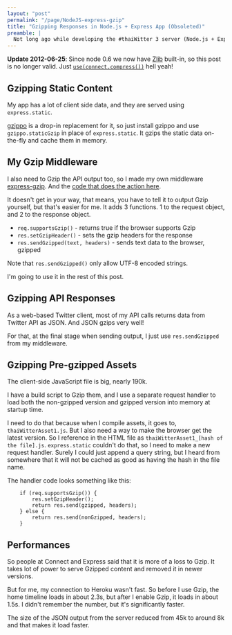 ```yaml
---
layout: "post"
permalink: "/page/NodeJS-express-gzip"
title: "Gzipping Responses in Node.js + Express App (Obsoleted)"
preamble: |
  Not long ago while developing the #thaiWitter 3 server (Node.js + Express App), I realized that [Heroku/Cedar doesn't gzip the output](http://stackoverflow.com/questions/7680947/how-to-enable-gzip-compression-on-heroku-cedar-python-flask-gunicorn), so I need to gzip them myself. I go with [node-compress](https://github.com/waveto/node-compress).
---
```






__Update 2012-06-25__: Since node 0.6 we now have [Zlib](http://nodejs.org/api/zlib.html) built-in, so
this post is no longer valid. Just [`use(connect.compress())`](http://www.senchalabs.org/connect/compress.html) hell yeah!






Gzipping Static Content
-----------------------

My app has a lot of client side data, and they are served using `express.static`.

[gzippo](https://github.com/tomgallacher/gzippo) is a drop-in replacement for it, so just install gzippo and use `gzippo.staticGzip` in place of `express.static`. It gzips the static data on-the-fly and cache them in memory.


My Gzip Middleware
------------------

I also need to Gzip the API output too, so I made my own middleware [express-gzip](https://github.com/dtinth/express-gzip). And the [code that does the action here](https://github.com/dtinth/express-gzip/blob/master/lib/express-gzip.js).

It doesn't get in your way, that means, you have to tell it to output Gzip yourself, but that's easier for me. It adds 3 functions. 1 to the request object, and 2 to the response object.

* `req.supportsGzip()` - returns true if the browser supports Gzip
* `res.setGzipHeader()` - sets the gzip headers for the response
* `res.sendGzipped(text, headers)` - sends text data to the browser, gzipped

Note that `res.sendGzipped()` only allow UTF-8 encoded strings.

I'm going to use it in the rest of this post.


Gzipping API Responses
----------------------

As a web-based Twitter client, most of my API calls returns data from Twitter API as JSON. And JSON gzips very well!

For that, at the final stage when sending output, I just use `res.sendGzipped` from my middleware.



Gzipping Pre-gzipped Assets
---------------------------

The client-side JavaScript file is big, nearly 190k.

I have a build script to Gzip them, and I use a separate request handler to load both the non-gzipped version and gzipped version into memory at startup time.

I need to do that because when I compile assets, it goes to, `thaiWitterAsset1.js`. But I also need a way to make the browser get the latest version. So I reference in the HTML file as `thaiWitterAsset1_[hash of the file].js`. `express.static` couldn't do that, so I need to make a new request handler. Surely I could just append a query string, but I heard from somewhere that it will not be cached as good as having the hash in the file name.

The handler code looks something like this:

		if (req.supportsGzip()) {
			res.setGzipHeader();
			return res.send(gzipped, headers);
		} else {
			return res.send(nonGzipped, headers);
		}


Performances
------------

So people at Connect and Express said that it is more of a loss to Gzip. It takes lot of power to serve Gzipped content and removed it in newer versions.

But for me, my connection to Heroku wasn't fast. So before I use Gzip, the home timeline loads in about 2.3s, but after I enable Gzip, it loads in about 1.5s. I didn't remember the number, but it's significantly faster.

The size of the JSON output from the server reduced from 45k to around 8k and that makes it load faster.









